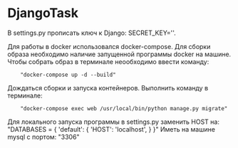 # DjangoTask

В settings.py прописать ключ к Django: SECRET_KEY=''.

Для работы в docker использовался docker-compose. Для сборки образа необходимо наличие запущенной программы docker на машине. 
Чтобы собрать образ в терминале неообходимо ввести команду:

        "docker-compose up -d --build"
        
Дождаться сборки и запуска контейнеров.
Выполнить команду в терминале: 

        "docker-compose exec web /usr/local/bin/python manage.py migrate"

Для локального запуска программы в settings.py заменить HOST на:
    "DATABASES = {
    'default': {
        'HOST': 'localhost',
    }
}"
Иметь на машине mysql с портом: "3306"
